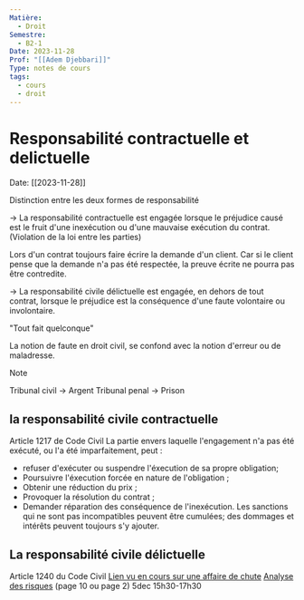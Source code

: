 ```yaml
---
Matière:
  - Droit
Semestre:
  - B2-1
Date: 2023-11-28
Prof: "[[Adem Djebbari]]"
Type: notes de cours
tags:
  - cours
  - droit
---
```

# Responsabilité contractuelle et delictuelle
Date: [[2023-11-28]] 

Distinction entre les deux formes de responsabilité
 
$\longrightarrow$ La responsabilité contractuelle est engagée lorsque le préjudice causé est le fruit d'une inexécution ou d'une mauvaise exécution du contrat. (Violation de la loi entre les parties)

Lors d'un contrat toujours faire écrire la demande d'un client. Car si le client pense que la demande n'a pas été respectée, la preuve écrite ne pourra pas être contredite. 

$\longrightarrow$ La responsabilité civile délictuelle est engagée, en dehors de tout contrat, lorsque le préjudice est la conséquence d'une faute volontaire ou involontaire. 

"Tout fait quelconque"

La notion de faute en droit civil, se confond avec la notion d'erreur ou de maladresse. 

>[!note]
>Tribunal civil → Argent
>Tribunal penal → Prison
## la responsabilité civile contractuelle 
Article 1217 de Code Civil 
La partie envers laquelle l'engagement n'a pas été exécuté, ou l'a été imparfaitement, peut : 
- refuser d'exécuter ou suspendre l'éxecution de sa propre obligation;
- Poursuivre l'éxecution forcée en nature de l'obligation ;
- Obtenir une réduction du prix ;
- Provoquer la résolution du contrat ; 
- Demander réparation des conséquence de l'inexécution.
Les sanctions qui ne sont pas incompatibles peuvent être cumulées; des dommages et intérêts peuvent toujours s'y ajouter. 

## La responsabilité civile délictuelle 
Article 1240 du Code Civil 
[Lien vu en cours sur une affaire de chute](https://publications-prairial.fr/bacaly/index.php?id=1467)
[Analyse des risques](https://www.cnd.fR/fr/file/file/67/inline/13-gestiondesrisques.pdf) (page 10 ou page 2)
5dec 15h30-17h30


